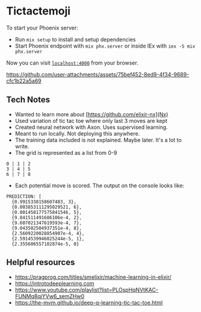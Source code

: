 # Tictactemoji

To start your Phoenix server:

  * Run `mix setup` to install and setup dependencies
  * Start Phoenix endpoint with `mix phx.server` or inside IEx with `iex -S mix phx.server`

Now you can visit [`localhost:4000`](http://localhost:4000) from your browser.


https://github.com/user-attachments/assets/75bef452-8ed9-4f34-9689-cfc1b22a5a69


## Tech Notes

* Wanted to learn more about [https://github.com/elixir-nx](Nx)
* Used variation of tic tac toe where only last 3 moves are kept
* Created neural network with Axon. Uses supervised learning.
* Meant to run locally. Not deploying this anywhere.
* The training data included is not explained. Maybe later. It's a lot to write.
* The grid is represented as a list from 0-9
```
0 | 1 | 2
3 | 4 | 5
6 | 7 | 8
```
* Each potential move is scored. The output on the console looks like:
```
PREDICTION: [
  {0.9915338158607483, 3},
  {0.003853111295029521, 6},
  {0.001458177575841546, 5},
  {9.841511491686106e-4, 2},
  {9.607021347619593e-4, 7},
  {9.043502504937351e-4, 8},
  {2.5609220028854907e-4, 4},
  {2.5914539946825244e-5, 1},
  {2.355606557102874e-5, 0}
```


## Helpful resources

* https://pragprog.com/titles/smelixir/machine-learning-in-elixir/
* https://introtodeeplearning.com
* https://www.youtube.com/playlist?list=PLOspHqNVtKAC-FUNMq8qjYVw6_semZHw0
* https://the-mvm.github.io/deep-q-learning-tic-tac-toe.html

